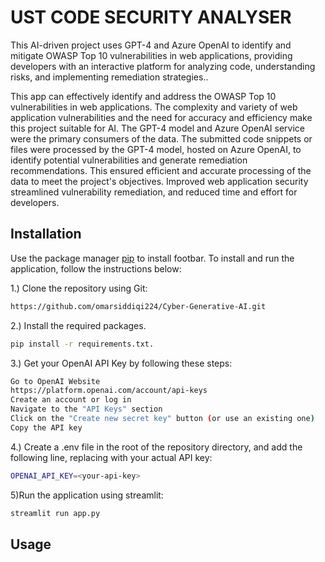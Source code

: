 # UST CODE SECURITY ANALYSER

This AI-driven project uses GPT-4 and Azure OpenAI to identify and mitigate OWASP Top 10 vulnerabilities in web applications, providing developers with an interactive platform for analyzing code, understanding risks, and implementing remediation strategies..

This app can effectively identify and address the OWASP Top 10 vulnerabilities in web applications. The complexity and variety of web application vulnerabilities and the need for accuracy and efficiency make this project suitable for AI.
The GPT-4 model and Azure OpenAI service were the primary consumers of the data. The submitted code snippets or files were processed by the GPT-4 model, hosted on Azure OpenAI, to identify potential vulnerabilities and generate remediation recommendations. This ensured efficient and accurate processing of the data to meet the project's objectives. Improved web application security streamlined vulnerability remediation, and reduced time and effort for developers.

## Installation

Use the package manager [pip](https://pip.pypa.io/en/stable/) to install footbar.
To install and run the application, follow the instructions below:

1.) Clone the repository using Git:
```bash
https://github.com/omarsiddiqi224/Cyber-Generative-AI.git
```
2.) Install the required packages.
```bash
pip install -r requirements.txt.
```
3.) Get your OpenAI API Key by following these steps:
```bash
Go to OpenAI Website
https://platform.openai.com/account/api-keys
Create an account or log in
Navigate to the "API Keys" section
Click on the "Create new secret key" button (or use an existing one)
Copy the API key
```
4.) Create a .env file in the root of the repository directory, and add the following line, replacing <your-api-key> with your actual API key:
```bash
OPENAI_API_KEY=<your-api-key>
```
5)Run the application using streamlit:
```bash
streamlit run app.py
```

## Usage

```python


```

